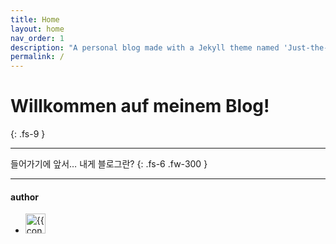 ```yaml
---
title: Home
layout: home
nav_order: 1
description: "A personal blog made with a Jekyll theme named 'Just-the-Docs' and hosted on GitHub Pages."
permalink: /
---
```


# Willkommen auf meinem Blog!
{: .fs-9 }

---

들어가기에 앞서… 내게 블로그란?
{: .fs-6 .fw-300 }

---

#### author

<ul class="list-style-none">
  <li class="d-inline-block mr-1">
     <a href="https://github.com/jiwoninhim"><img src="https://github.com/jiwoninhim.png" width="32" height="32" alt="{{ contributor.login }}"></a>
  </li>
</ul>